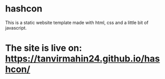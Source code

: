 # hashcon
This is a static website template made with html, css and a little bit of javascript.

# The site is live on: https://tanvirmahin24.github.io/hashcon/
